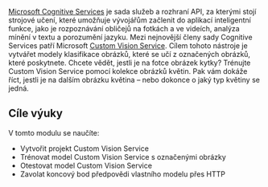 [Microsoft Cognitive Services](https://azure.microsoft.com/services/cognitive-services/ "Microsoft Cognitive Services") je sada služeb a rozhraní API, za kterými stojí strojové učení, které umožňuje vývojářům začlenit do aplikací inteligentní funkce, jako je rozpoznávání obličejů na fotkách a ve videích, analýza mínění v textu a porozumění jazyku. Mezi nejnovější členy sady Cognitive Services patří Microsoft [Custom Vision Service](https://azure.microsoft.com/services/cognitive-services/custom-vision-service/). Cílem tohoto nástroje je vytvářet modely klasifikace obrázků, které se učí z označených obrázků, které poskytnete. Chcete vědět, jestli je na fotce obrázek kytky? Trénujte Custom Vision Service pomocí kolekce obrázků květin. Pak vám dokáže říct, jestli je na dalším obrázku květina – nebo dokonce o jaký typ květiny se jedná.

## <a name="learning-objectives"></a>Cíle výuky

V tomto modulu se naučíte:

- Vytvořit projekt Custom Vision Service
- Trénovat model Custom Vision Service s označenými obrázky
- Otestovat model Custom Vision Service
- Zavolat koncový bod předpovědi vlastního modelu přes HTTP 